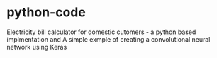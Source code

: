 # python-code
Electricity bill calculator for domestic cutomers - a python based implmentation and
A simple exmple of creating a convolutional neural network using Keras 
